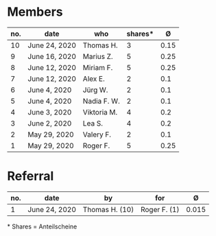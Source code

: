 # Members

| no. | date  | who  | shares\* | Ø  | 
|---|---|---|---|---|
| 10 | June 24, 2020  | Thomas H. | 3 | 0.15 |
| 9 | June 16, 2020  | Marius Z. | 5 | 0.25 |
| 8 | June 12, 2020  | Miriam F. | 5 | 0.25 |
| 7 | June 12, 2020  | Alex E. | 2 | 0.1 |
| 6 | June 4, 2020  | Jürg W. | 2 | 0.1 |
| 5 | June 4, 2020  | Nadia F. W. | 2 | 0.1 |
| 4 | June 3, 2020  | Viktoria M. | 4 | 0.2 |
| 3 | June 2, 2020  | Lea S. | 4 | 0.2 | 
| 2 | May 29, 2020  | Valery F. | 2 | 0.1 |
| 1 | May 29, 2020  | Roger F. | 5 | 0.25 | 

# Referral

| no. | date  | by  | for | Ø  | 
|---|---|---|---|---|
| 1 | June 24, 2020  | Thomas H. (10) | Roger F. (1) | 0.015 | 


\* Shares = Anteilscheine
